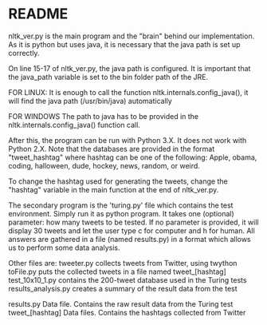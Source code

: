 # README
nltk_ver.py is the main program and the "brain" behind our implementation. As it is python but uses java, it is 
necessary that the java path is set up correctly.

On line 15-17 of nltk_ver.py, the java path is configured. It is important that the java_path variable is set to the 
bin folder path of the JRE.

FOR LINUX:
	It is enough to call the function nltk.internals.config_java(), it will find the java path (/usr/bin/java) automatically

FOR WINDOWS
	The path to java has to be provided in the nltk.internals.config_java() function call.

After this, the program can be run with Python 3.X. It does not work with Python 2.X. Note that the databases are provided 
in the format "tweet_hashtag" where hashtag can be one of the following: Apple, obama, coding, halloween, dude, 
hockey, news, random, or weird.

To change the hashtag used for generating the tweets, change the "hashtag" variable in the main function at the end of nltk_ver.py.

The secondary program is the 'turing.py' file which contains the test environment. Simply run it as python program. 
It takes one (optional) parameter: how many tweets to be tested. If no parameter is provided, it will display 30 tweets 
and let the user type c for computer and h for human. All answers are gathered in a file (named results.py) in a format
which allows us to perform some data analysis.
 
Other files are:
tweeter.py				collects tweets from Twitter, using twython
toFile.py				puts the collected tweets in a file named tweet_[hashtag]
test_10x10_1.py			contains the 200-tweet database used in the Turing tests
results_analysis.py		creates a summary of the result data from the test

results.py 				Data file. Contains the raw result data from the Turing test
tweet_[hashtag]			Data files. Contains the hashtags collected from Twitter

				
 

